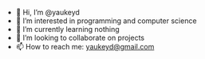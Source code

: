 - 👋 Hi, I’m @yaukeyd
- 👀 I’m interested in programming and computer science
- 🌱 I’m currently learning nothing
- 💞️ I’m looking to collaborate on projects
- 📫 How to reach me: yaukeyd@gmail.com

<!---
yaukeyd/yaukeyd is a ✨ special ✨ repository because its `README.md` (this file) appears on your GitHub profile.
You can click the Preview link to take a look at your changes.
--->
